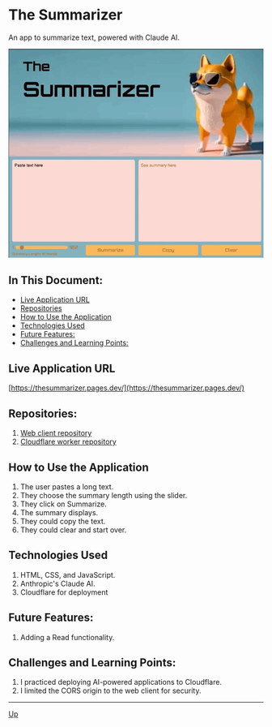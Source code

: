 # The Summarizer
An app to summarize text, powered with Claude AI.

![demo](images/demo.gif "Demo")

## In This Document:
  - [Live Application URL](#live-application-url)
  - [Repositories](#repositories)
  - [How to Use the Application](#how-to-use-the-application)
  - [Technologies Used](#technologies-used)
  - [Future Features:](#future-features)
  - [Challenges and Learning Points:](#challenges-and-learning-points)

## Live Application URL
[https://thesummarizer.pages.dev/](https://thesummarizer.pages.dev/)

## Repositories:
1. [Web client repository](https://github.com/shantdashjian/the-summarizer-client)
2. [Cloudflare worker repository](https://github.com/shantdashjian/the-summarizer-worker)
   
## How to Use the Application
   
1. The user pastes a long text.
2. They choose the summary length using the slider.
3. They click on Summarize.
4. The summary displays.
5. They could copy the text.
6. They could clear and start over.

## Technologies Used
1. HTML, CSS, and JavaScript.
2. Anthropic's Claude AI.
3. Cloudflare for deployment

## Future Features:
1. Adding a Read functionality.

## Challenges and Learning Points:
1. I practiced deploying AI-powered applications to Cloudflare.
2. I limited the CORS origin to the web client for security.
   
<hr>

[Up](README.md)
